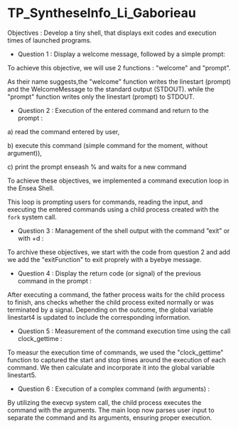 # TP_SyntheseInfo_Li_Gaborieau

Objectives : Develop a tiny shell, that displays exit codes and execution times of launched programs.

* Question 1 : 
Display a welcome message, followed by a simple prompt: 

To achieve this objective, we will use 2 functions : "welcome" and "prompt". 

As their name suggests,the "welcome" function writes the linestart (prompt) and the WelcomeMessage to the standard output (STDOUT). while the "prompt" function writes only the linestart (prompt) to STDOUT. 


* Question 2 : Execution of the entered command and return to the prompt : 

a) read the command entered by user,

b) execute this command (simple command for the moment, without argument)), 

c) print the prompt enseash % and waits for a new command


To achieve these objectives, we implemented a command execution loop in the Ensea Shell. 

This loop is prompting users for commands, reading the input, and executing the entered commands using a child process created with the `fork` system call. 


* Question 3 : Management of the shell output with the command ”exit” or with <ctrl>+d : 

To archive these objectives, we start with the code from question 2 and add we add the "exitFunction" to exit proprely with a byebye message. 


* Question 4 : Display the return code (or signal) of the previous command in the prompt :

After executing a command, the father process waits for the child process to finish, ans checks whether the child process exited normally or was terminated by a signal. 
Depending on the outcome, the global variable linestart4 is updated to include the corresponding information.


* Question 5 : Measurement of the command execution time using the call clock_gettime :

To measur the execution time of commands, we used the "clock_gettime" function to captured the start and stop times around the execution of each command. 
We then calculate and incorporate it into the global variable linestart5. 


* Question 6 : Execution of a complex command (with arguments) : 

By utilizing the execvp system call, the child process executes the command with the arguments. 
The main loop now parses user input to separate the command and its arguments, ensuring proper execution. 




